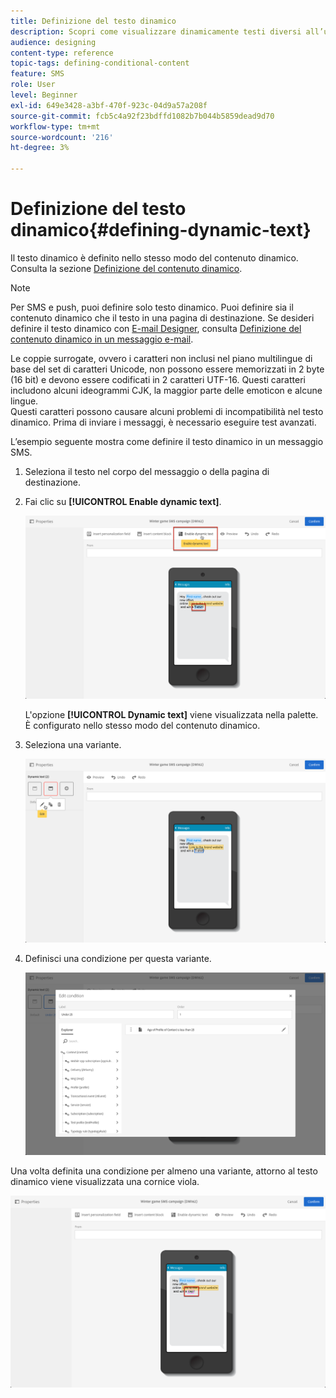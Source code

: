 ```yaml
---
title: Definizione del testo dinamico
description: Scopri come visualizzare dinamicamente testi diversi all’utente in base alle condizioni definite in Adobe Campaign.
audience: designing
content-type: reference
topic-tags: defining-conditional-content
feature: SMS
role: User
level: Beginner
exl-id: 649e3428-a3bf-470f-923c-04d9a57a208f
source-git-commit: fcb5c4a92f23bdffd1082b7b044b5859dead9d70
workflow-type: tm+mt
source-wordcount: '216'
ht-degree: 3%

---
```


# Definizione del testo dinamico{#defining-dynamic-text}

Il testo dinamico è definito nello stesso modo del contenuto dinamico. Consulta la sezione [Definizione del contenuto dinamico](../../designing/using/personalization.md#defining-dynamic-content-in-an-email).

>[!NOTE]
>
>Per SMS e push, puoi definire solo testo dinamico. Puoi definire sia il contenuto dinamico che il testo in una pagina di destinazione. Se desideri definire il testo dinamico con [E-mail Designer](../../designing/using/designing-content-in-adobe-campaign.md), consulta [Definizione del contenuto dinamico in un messaggio e-mail](../../designing/using/personalization.md#defining-dynamic-content-in-an-email).

Le coppie surrogate, ovvero i caratteri non inclusi nel piano multilingue di base del set di caratteri Unicode, non possono essere memorizzati in 2 byte (16 bit) e devono essere codificati in 2 caratteri UTF-16. Questi caratteri includono alcuni ideogrammi CJK, la maggior parte delle emoticon e alcune lingue.
<br>Questi caratteri possono causare alcuni problemi di incompatibilità nel testo dinamico. Prima di inviare i messaggi, è necessario eseguire test avanzati.


L’esempio seguente mostra come definire il testo dinamico in un messaggio SMS.

1. Seleziona il testo nel corpo del messaggio o della pagina di destinazione.
1. Fai clic su **[!UICONTROL Enable dynamic text]**.

   ![](assets/dynamic_text_sms_1.png)

   L&#39;opzione **[!UICONTROL Dynamic text]** viene visualizzata nella palette. È configurato nello stesso modo del contenuto dinamico.

1. Seleziona una variante.

   ![](assets/dynamic_text_sms_2.png)

1. Definisci una condizione per questa variante.

   ![](assets/dynamic_text_sms_4.png)

Una volta definita una condizione per almeno una variante, attorno al testo dinamico viene visualizzata una cornice viola.

![](assets/dynamic_text_sms_3.png)
